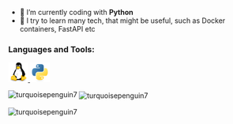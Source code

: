 - 🌱 I’m currently coding with **Python**
- 🌱 I try to learn many tech, that might be useful, such as Docker containers, FastAPI etc

<h3 align="left">Languages and Tools:</h3>
<p align="left"> <a href="https://www.linux.org/" target="_blank" rel="noreferrer"> <img src="https://raw.githubusercontent.com/devicons/devicon/master/icons/linux/linux-original.svg" alt="linux" width="40" height="40"/> </a> <a href="https://www.python.org" target="_blank" rel="noreferrer"> <img src="https://raw.githubusercontent.com/devicons/devicon/master/icons/python/python-original.svg" alt="python" width="40" height="40"/> </a> </p>

<p><img align="left" src="https://github-readme-stats.vercel.app/api/top-langs?username=turquoisepenguin7&show_icons=true&locale=en&layout=compact" alt="turquoisepenguin7" /></p>

<p>&nbsp;<img align="center" src="https://github-readme-stats.vercel.app/api?username=turquoisepenguin7&show_icons=true&locale=en" alt="turquoisepenguin7" /></p>

<p><img align="center" src="https://github-readme-streak-stats.herokuapp.com/?user=turquoisepenguin7&" alt="turquoisepenguin7" /></p>
